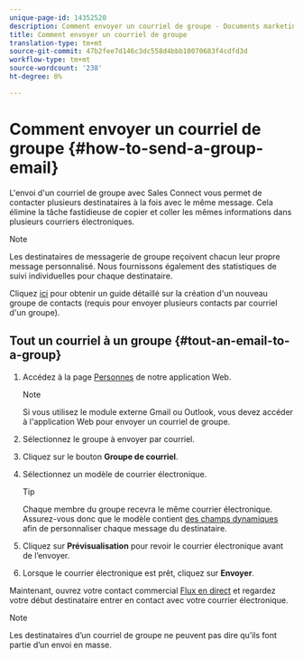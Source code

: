 ```yaml
---
unique-page-id: 14352520
description: Comment envoyer un courriel de groupe - Documents marketing - Documentation du produit
title: Comment envoyer un courriel de groupe
translation-type: tm+mt
source-git-commit: 47b2fee7d146c3dc558d4bbb10070683f4cdfd3d
workflow-type: tm+mt
source-wordcount: '238'
ht-degree: 0%

---
```



# Comment envoyer un courriel de groupe {#how-to-send-a-group-email}

L&#39;envoi d&#39;un courriel de groupe avec Sales Connect vous permet de contacter plusieurs destinataires à la fois avec le même message. Cela élimine la tâche fastidieuse de copier et coller les mêmes informations dans plusieurs courriers électroniques.

>[!NOTE]
>
>Les destinataires de messagerie de groupe reçoivent chacun leur propre message personnalisé. Nous fournissons également des statistiques de suivi individuelles pour chaque destinataire.

Cliquez [ici](http://docs.marketo.com/x/JITS) pour obtenir un guide détaillé sur la création d&#39;un nouveau groupe de contacts (requis pour envoyer plusieurs contacts par courriel d&#39;un groupe).

## Tout un courriel à un groupe {#tout-an-email-to-a-group}

1. Accédez à la page [Personnes](http://toutapp.com/next#relationships) de notre application Web.

   >[!NOTE]
   >
   >Si vous utilisez le module externe Gmail ou Outlook, vous devez accéder à l&#39;application Web pour envoyer un courriel de groupe.

1. Sélectionnez le groupe à envoyer par courriel.
1. Cliquez sur le bouton **Groupe de courriel**.
1. Sélectionnez un modèle de courrier électronique.

   >[!TIP]
   >
   >Chaque membre du groupe recevra le même courrier électronique. Assurez-vous donc que le modèle contient [des champs dynamiques](http://docs.marketo.com/x/QITS) afin de personnaliser chaque message du destinataire.

1. Cliquez sur **Prévisualisation** pour revoir le courrier électronique avant de l’envoyer.
1. Lorsque le courrier électronique est prêt, cliquez sur **Envoyer**.

Maintenant, ouvrez votre contact commercial [Flux en direct](http://toutapp.com/next#live) et regardez votre début destinataire entrer en contact avec votre courrier électronique.

>[!NOTE]
>
>Les destinataires d’un courriel de groupe ne peuvent pas dire qu’ils font partie d’un envoi en masse.

